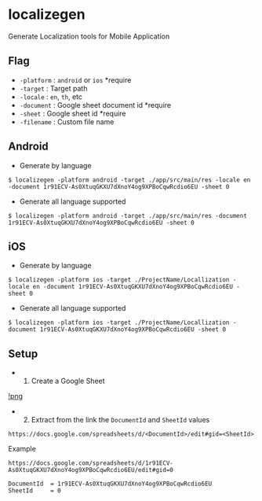 # localizegen

Generate Localization tools for Mobile Application

## Flag

- `-platform`   : `android` or `ios`        *require
- `-target`     : Target path
- `-locale`     : `en`, `th`, etc
- `-document`   : Google sheet document id  *require
- `-sheet`      : Google sheet id           *require
- `-filename`   : Custom file name

## Android

- Generate by language

```shell script
$ localizegen -platform android -target ./app/src/main/res -locale en -document 1r91ECV-As0XtuqGKXU7dXnoY4og9XPBoCqwRcdio6EU -sheet 0
```

- Generate all language supported

```shell script
$ localizegen -platform android -target ./app/src/main/res -document 1r91ECV-As0XtuqGKXU7dXnoY4og9XPBoCqwRcdio6EU -sheet 0
```

## iOS

- Generate by language

```shell script
$ localizegen -platform ios -target ./ProjectName/Locallization -locale en -document 1r91ECV-As0XtuqGKXU7dXnoY4og9XPBoCqwRcdio6EU -sheet 0
```

- Generate all language supported

```shell script
$ localizegen -platform ios -target ./ProjectName/Locallization -document 1r91ECV-As0XtuqGKXU7dXnoY4og9XPBoCqwRcdio6EU -sheet 0
```

## Setup

- 1. Create a Google Sheet

[!png](docs/sheet-localize.png)

- 2. Extract from the link the `DocumentId` and `SheetId` values

```shell script
https://docs.google.com/spreadsheets/d/<DocumentId>/edit#gid=<SheetId>
```

Example

```shell script
https://docs.google.com/spreadsheets/d/1r91ECV-As0XtuqGKXU7dXnoY4og9XPBoCqwRcdio6EU/edit#gid=0

DocumentId  = 1r91ECV-As0XtuqGKXU7dXnoY4og9XPBoCqwRcdio6EU
SheetId     = 0
```
